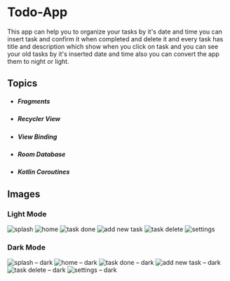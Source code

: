 
# **Todo-App**
This app can help you to organize your tasks by it's date and time
you can insert task and confirm it when completed and delete it and every task has title and description which show when you click on task and you can see your old tasks by it's inserted date and time also you can convert the app them to night or light.


## **Topics**
+ ##### Fragments
+ ##### Recycler View
+ ##### View Binding
+ ##### Room Database
+ ##### Kotlin Coroutines



## **Images**


### **Light Mode**
![splash](https://github.com/MYehia0/Todo/assets/115104487/adef39b8-5c77-4ea8-b1a9-3bd817d1481f)
![home](https://github.com/MYehia0/Todo/assets/115104487/ae4b11b7-ac79-4baa-b2f1-9aaa7b07ae38)
![task done](https://github.com/MYehia0/Todo/assets/115104487/5dc87b1d-3b53-4e15-ba6c-02f85ac13a1a)
![add new task](https://github.com/MYehia0/Todo/assets/115104487/b08481bb-6835-4e60-ac2b-16a7251836e5)
![task delete](https://github.com/MYehia0/Todo/assets/115104487/5ac2bf8a-c8ee-4fc1-8f7d-39d32a77ec25)
![settings](https://github.com/MYehia0/Todo/assets/115104487/1a282125-b8cf-4873-a579-1e059959fad3)


### **Dark Mode**
![splash – dark](https://github.com/MYehia0/Todo/assets/115104487/a8f47953-32a8-4879-8bcc-fea544c7e55e)
![home – dark](https://github.com/MYehia0/Todo/assets/115104487/9b3d546d-5127-467a-b466-259fb20aba78)
![task done – dark](https://github.com/MYehia0/Todo/assets/115104487/8be94f6d-7574-4cff-b196-7b218f36ccfc)
![add new task – dark](https://github.com/MYehia0/Todo/assets/115104487/24ca34fd-4588-46e5-b8c7-92355fe051b9)
![task delete – dark](https://github.com/MYehia0/Todo/assets/115104487/30bebbcc-175b-4fd4-93df-1f2e89e4f8ff)
![settings – dark](https://github.com/MYehia0/Todo/assets/115104487/fc7b16fd-170c-43e4-9e1b-37841a095b60)
